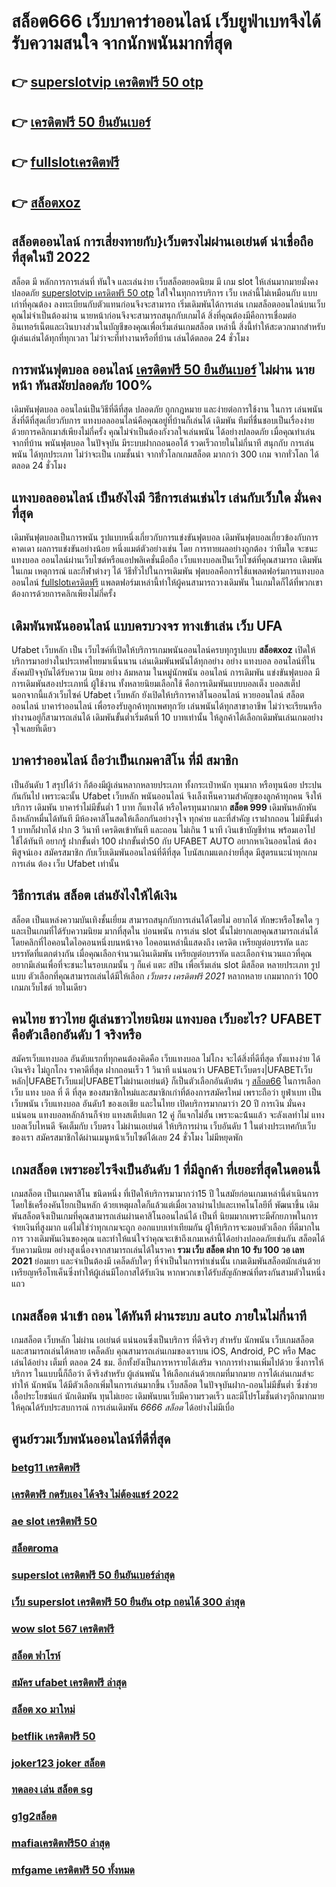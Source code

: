 # สล็อต666 เว็บบาคาร่าออนไลน์  เว็บยูฟ่าเบทจึงได้รับความสนใจ จากนักพนันมากที่สุด

## 👉 [superslotvip เครดิตฟรี 50 otp](https://mabet.net/)
## 👉 [เครดิตฟรี 50 ยืนยันเบอร์](https://mabet.net/register/)
## 👉 [fullslotเครดิตฟรี](https://mabet.net/20-free-100/)
## 👉 [สล็อตxoz](https://mabet.net/credit-free-new/)

## สล็อตออนไลน์  การเสี่ยงทายกับ}เว็บตรงไม่ผ่านเอเย่นต์   น่าเชื่อถือที่สุดในปี 2022 

 สล็อต  มี หลักการการเล่นที่ ทันใจ และเล่นง่าย  เว็บสล็อตยอดนิยม มี เกม slot ให้เล่นมากมายมั่งคงปลอดภัย [superslotvip เครดิตฟรี 50 otp](https://mabet.net/register/) ใส่ใจในทุกการบริการ เว็บ เหล่านี้ไม่เหมือนกับ แบบเก่าที่คุณต้อง ลงทะเบียนกับตัวแทนก่อนจึงจะสามารถ เริ่มเดิมพันได้การเล่น เกมสล็อตออนไลน์บนเว็บ คุณไม่จำเป็นต้องผ่าน นายหน้าก่อนจึงจะสามารถสนุกกับเกมได้ สิ่งที่คุณต้องมีคือการเชื่อมต่ออินเทอร์เน็ตและเงินบางส่วนในบัญชีของคุณเพื่อเริ่มเล่นเกมสล็อต เหล่านี้ สิ่งนี้ทำให้สะดวกมากสำหรับ ผู้เล่นเล่นได้ทุกที่ทุกเวลา ไม่ว่าจะที่ทำงานหรือที่บ้าน เล่นได้ตลอด 24 ชั่วโมง

##  การพนันฟุตบอล ออนไลน์ [เครดิตฟรี 50 ยืนยันเบอร์](https://mabet.net/20-free-100/) ไม่ผ่าน นายหน้า  ทันสมัยปลอดภัย 100%

 เดิมพันฟุตบอล ออนไลน์เป็นวิธีที่ดีที่สุด ปลอดภัย ถูกกฎหมาย และง่ายต่อการใช้งาน ในการ เล่นพนัน สิ่งที่ดีที่สุดเกี่ยวกับการ แทงบอลออนไลน์คือคุณอยู่ที่บ้านก็เล่นได้ เดิมพัน ทีมที่ชื่นชอบเป็นเรื่องง่ายด้วยการคลิกเมาส์เพียงไม่กี่ครั้ง คุณไม่จำเป็นต้องกังวลใจเล่นพนัน ได้อย่างปลอดภัย เมื่อคุณทำเล่นจากที่บ้าน พนันฟุตบอล ในปัจจุบัน มีระบบฝากถอนออโต้ รวดเร็วถายในไม่กี่นาที  สนุกกับ การเล่นพนัน ได้ทุกประเภท ไม่ว่าจะเป็น  เกมชั้นนำ  จากทั่วโลกเกมสล็อต  มากกว่า 300 เกม จากทั่วโลก ได้ตลอด 24 ชั่วโมง


##  แทงบอลออนไลน์  เป็นยังไงมี วิธีการเล่นเช่นไร เล่นกับเว็บใด  มั่นคงที่สุด 

 เดิมพันฟุตบอลเป็นการพนัน รูปแบบหนึ่งเกี่ยวกับการแข่งขันฟุตบอล เดิมพันฟุตบอลเกี่ยวข้องกับการ คาดเดา ผลการแข่งขันอย่างน้อย หนึ่งแมต์ตัวอย่างเช่น โดย การทายผลอย่างถูกต้อง ว่าทีมใด จะชนะแทงบอล ออนไลน์ผ่านเว็บไซต์หรือแอปพลิเคชั่นมือถือ เว็บแทงบอลเป็นเว็บไซต์ที่คุณสามารถ เดิมพันในเกม เหตุการณ์ และกีฬาต่างๆ ได้ วิธีทั่วไปในการเดิมพัน ฟุตบอลคือการใช้แพลตฟอร์มการแทงบอลออนไลน์ [fullslotเครดิตฟรี](https://mabet.net/credit-free-new/) แพลตฟอร์มเหล่านี้ทำให้ผู้คนสามารถวางเดิมพัน ในเกมใดก็ได้ที่พวกเขาต้องการด้วยการคลิกเพียงไม่กี่ครั้ง 

##  เดิมพันพนันออนไลน์ แบบครบวงจร ทางเข้าเล่น เว็บ UFA 

 Ufabet เว็บหลัก  เป็น  เว็บไซค์ที่เปิดให้บริการเกมพนันออนไลน์ครบทุกรูปแบบ **สล็อตxoz** เปิดให้บริการมาอย่างในประเทศไทยมาเนิ่นนาน  เล่นเดิมพันพนันได้ทุกอย่าง  อย่าง  แทงบอล ออนไลน์ที่ในสังคมปัจจุบันได้รับความ นิยม อย่าง ล้มหลาม ในหมู่นักพนัน ออนไลน์ การเดิมพัน แข่งขันฟุตบอล มีการเดิมพันสองประเภทนี่ ผู้ใช้งาน ทั้งหลายนิยมเลือกใช้  คือการเดิมพันแบบบอลเต็ง บอลสเต็ป นอกจากนี้แล้วเว็บไซค์ Ufabet เว็บหลัก ยังเปิดให้บริการคาสิโนออนไลน์ หวยออนไลน์ สล็อตออนไลน์ บาคาร่าออนไลน์  เพื่อรองรับลูกค้าทุกเพศทุกวัย เล่นพนันได้ทุกสาขาอาชีพ ไม่ว่าจะเรียนหรือทำงานอยู่ก็สามารถเล่นได้ เดิมพันขั้นต่ำเริ่มต้นที่ 10 บาทเท่านั้น ให้ลูกค้าได้เลือกเดิมพันเล่นเกมอย่างจุใจเลยทีเดียว


## บาคาร่าออนไลน์  ถือว่าเป็นเกมคาสิโน ที่มี  สมาชิก 

เป็นอันดับ 1 สรุปได้ว่า  ก็ต้องมีผู้เล่นหลากหลายประเภท ทั้งกระเป๋าหนัก ทุนมาก หรือทุนน้อย ประปนกันกันไป เพราะฉะนั้น Ufabet เว็บหลัก พนันออนไลน์  จึงเล็งเห็นความสำคัญของลูกค้าทุกคน จึงให้บริการ เดิมพัน บาคาร่าไม่มีขั้นต่ำ 1 บาท ก็แทงได้ หรือใครทุนมากมาก **สล็อต 999** เดิมพันหลักพัน ถึงหลักหมื่นได้ทันที มีห้องคาสิโนสดให้เลือกกันอย่างจุใจ ทุกค่าย และที่สำคัญ เราฝากถอน ไม่มีขั้นต่ำ 1 บาทก็ฝากได้ ฝาก 3 วินาที เครดิตเข้าทันที และถอน ไม่เกิน 1 นาที เงินเข้าบัญชีท่าน พร้อมเอาไปใช้ได้ทันที อยากรู้  ฝากขั้นต่ำ 100 ฝากขั้นต่ำ50 กับ UFABET AUTO อยากหาเงินออนไลน์ ต้องพิสูจน์เอง สมัครสมาชิก กับเว็บเดิมพันออนไลน์ที่ดีที่สุด โบนัสเกมแตกง่ายที่สุด มีสูตรแนะนำทุกเกมการเล่น ต้อง  เว็บ Ufabet  เท่านั้น

## วิธีการเล่น สล็อต เล่นยังไงให้ได้เงิน

สล็อต เป็นแหล่งความบันเทิงชั้นเยี่ยม สามารถสนุกกับการเล่นได้โดยไม่ อยากได้ ทักษะหรือโชคใด ๆ และเป็นเกมที่ได้รับความนิยม มากที่สุดใน บ่อนพนัน การเล่น slot นั้นไม่ยากเลยคุณสามารถเล่นได้โดยคลิกที่ไอคอนใดไอคอนหนึ่งบนหน้าจอ ไอคอนเหล่านี้แสดงถึง เครดิต  เหรียญต่อบรรทัด และบรรทัดที่แตกต่างกัน  เมื่อคุณเลือกจำนวนเงินเดิมพัน   เหรียญต่อบรรทัด และเลือกจำนวนแถวที่คุณ อยากมีเล่นเพื่อที่จะชนะในรอบเกมนั้น ๆ ก็แค่ แตะ   สปิน  เพื่อเริ่มเล่น slot มีสล็อต หลายประเภท รูปแบบ ตัวเลือกที่คุณสามารถเล่นได้มีให้เลือก *เว็บตรง เครดิตฟรี 2021* หลากหลาย เกมมากกว่า 100 เกมภเว็บไชต์ ายในเดียว


## คนไทย ชาวไทย ผู้เล่นชาวไทยนิยม แทงบอล เว็บอะไร? UFABET คือตัวเลือกอันดับ 1 จริงหรือ

สมัครเว็บแทงบอล อันดับแรกที่ทุกคนต้องคิดคือ เว็บแทงบอล ไม่โกง  จะได้สิ่งที่ดีที่สุด ทั้งแทงง่าย ได้เงินจริง ไม่ถูกโกง ราคาดีที่สุด ฝากถอนเร็ว 1 วินาที  แน่นอนว่า UFABETเว็บตรง|UFABETเว็บหลัก|UFABETเว็บแม่|UFABETไม่ผ่านเอเย่นต์}   ก็เป็นตัวเลือกอันดับต้น ๆ [สล็อต66](https://mabet.net/) ในการเลือก เว็บ แทง บอล ที่ ดี ที่สุด ของสมาชิกใหม่และสมาชิกเก่าที่ต้องการสมัครใหม่ เพราะถือว่า ยูฟ่าเบท เป็นเว็บพนัน เว็บแทงบอล อันดับ1 ของเอเชีย และในไทย เปิดบริการมากมาว่า 20 ปี การเงิน มั่นคงแน่นอน แทงบอลหลักล้านก็จ่าย แทงสเต็ปแตก 12  คู่ ก็แจกไม่อั้น เพราะฉะน้้นแล้ว จะลังเลทำไม่ แทงบอลเว็บไหนดี จัดเต็มกับ เว็บตรง ไม่ผ่านเอเย่นต์ ให้บริการผ่าน  เว็บอันดับ 1 ในต่างประเทศกับเว็บของเรา สมัครสมาชิกได้ผ่านเมนูหน้าเว็บไซต์ได้เลย 24 ชั่วโมง ไม่มีหยุดพัก


##  เกมสล็อต เพราะอะไรจึงเป็นอันดับ 1  ที่มีลูกค้า ที่เยอะที่สุดในตอนนี้

เกมสล็อต เป็นเกมคาสิโน ชนิดหนึ่ง ที่เปิดให้บริการมามากว่า15 ปี  ในสมัยก่อนเกมเหล่านี้ดำเนินการโดยใช้เครื่องคันโยกเป็นหลัก ด้วยเหตุผลใดก็แล้วแต่เมื่อเวลาผ่านไปและเทคโนโลยีที่ พัฒนาขึ้น  เดิมพันสล็อตจึงเป็นเกมที่คุณสามารถเล่นผ่านคาสิโนออนไลน์ได้ เป็นที่ นิยมมากเพราะมีศักยภาพในการ จ่ายเงินที่สูงมาก แต่ไม่ใช่ว่าทุกเกมจะถูก ออกแบบเท่าเทียมกัน ผู้ให้บริการจะมอบตัวเลือก ที่ดีมากในการ วางเดิมพันเงินของคุณ และทำให้แน่ใจว่าคุณจะเข้าถึงเกมเหล่านี้ได้อย่างปลอดภัยเช่นกัน สล็อตได้รับความนิยม อย่างสูงเนื่องจากสามารถเล่นได้ในราคา **รวม เว็บ สล็อต ฝาก 10 รับ 100 วอ เลท 2021** ย่อมเยา และจำเป็นต้องมี เคล็ดลับใดๆ ที่จำเป็นในการทำเช่นนั้น เกมเดิมพันสล็อตมักเล่นด้วยเหรียญหรือโทเค็นซึ่งทำให้ผู้เล่นมีโอกาสได้รับเงิน หากพวกเขาได้รับสัญลักษณ์ที่ตรงกันสามตัวในหนึ่งแถว


## เกมสล็อต  นำเข้า  ถอน ได้ทันที ผ่านระบบ auto ภายในไม่กี่นาที 

เกมสล็อต เว็บหลัก ไม่ผ่าน เอเย่นต์ แน่นอนซึ่งเป็นบริการ ที่ดีจริงๆ สำหรับ นักพนัน เว็บเกมสล็อต  และสามารถเล่นได้หลาย เคล็ดลับ คุณสามารถเล่นเกมของเราบน iOS, Android, PC หรือ Mac เล่นได้อย่าง เต็มที่ ตลอด 24 ชม. อีกทั้งยังเป็นการหารายได้เสริม จากการทำงานเพิ่มไปด้วย ซึ่งการให้บริการ ในแบบนี้ก็ถือว่า ดีจริงสำหรับ ผู้เล่นพนัน ให้เลือกเล่นด้วยเกมที่มากมาย การได้เล่นเกมส์จะทำให้ นักพนัน ได้มีตัวเลือกเพิ่มในการเล่นมากขึ้น เว็บสล็อต ในปัจจุบันฝาก-ถอนไม่มีขั้นต่ำ ซึ่งช่วยเอื้อประโยชน์แก่  นักเดิมพัน ทุนไม่เยอะ เดิมพันบนเว็บมีความรวดเร็ว และมีโปรโมชั่นต่างๆอีกมากมาย ให้คุณได้รับประสบการณ์  การเล่นเดิมพัน *6666 สล็อต* ได้อย่างไม่มีเบื่อ

## ศูนย์รวมเว็บพนันออนไลน์ที่ดีที่สุด

### [betg11 เครดิตฟรี](https://atom.io/themes/MABET.net%20สล็อตหมายเลข1%20แตกหนัก%20100%%20สล็อต%20เว็บตรงไม่ผ่านเอเย่นต์ไม่มีขั้นต่ำ%20008%20สล็อต%20สล็อตแตกหนัก%2020รับ100)
### [เครดิตฟรี กดรับเอง ได้จริง ไม่ต้องแชร์ 2022](https://atom.io/themes/MABET.net%20สล็อตหมายเลข1%20แตกหนัก%20100%%20สล็อต%20918kiss%20008%20สล็อต%20สล็อตแตกหนัก%2020รับ100)
### [ae slot เครดิตฟรี 50](https://atom.io/themes/MABET.net%20สล็อตหมายเลข1%20แตกหนัก%20100%%20สล็อต%20ยืนยัน%20otp%20รับเครดิตฟรี%20ไม่ต้องฝากเงิน%20ไม่ต้องแชร์%20008%20สล็อต%20สล็อตแตกหนัก%2020รับ100)
### [สล็อตroma](https://atom.io/themes/MABET.net%20สล็อตหมายเลข1%20แตกหนัก%20100%%20สล็อต%20เครดิต%20ฟรี%20100%20ไม่%20ต้อง%20แชร์2021ล่าสุด%20008%20สล็อต%20สล็อตแตกหนัก%2020รับ100)
### [superslot เครดิตฟรี 50 ยืนยันเบอร์ล่าสุด](https://atom.io/themes/MABET.net%20สล็อตหมายเลข1%20แตกหนัก%20100%%20สล็อต1688วอเลท%20008%20สล็อต%20สล็อตแตกหนัก%2020รับ100)
### [เว็บ superslot เครดิตฟรี 50 ยืนยัน otp ถอนได้ 300 ล่าสุด](https://atom.io/themes/MABET.net%20สล็อตหมายเลข1%20แตกหนัก%20100%%20เครดิตฟรี2022%20008%20สล็อต%20สล็อตแตกหนัก%2020รับ100)
### [wow slot 567 เครดิตฟรี](https://atom.io/themes/MABET.net%20สล็อตหมายเลข1%20แตกหนัก%20100%%20lucabet%20เครดิตฟรี%20008%20สล็อต%20สล็อตแตกหนัก%2020รับ100)
### [สล็อต ฟาโรห์](https://atom.io/themes/MABET.net%20สล็อตหมายเลข1%20แตกหนัก%20100%%20สล็อต147%20008%20สล็อต%20สล็อตแตกหนัก%2020รับ100)
### [สมัคร ufabet เครดิตฟรี ล่าสุด](https://atom.io/themes/MABET.net%20สล็อตหมายเลข1%20แตกหนัก%20100%%20เครดิตฟรี%20ไม่ต้องฝาก%20ไม่ต้องแชร์%202022%20ล่าสุด%20008%20สล็อต%20สล็อตแตกหนัก%2020รับ100)
### [สล็อต xo มาใหม่](https://atom.io/themes/MABET.net%20สล็อตหมายเลข1%20แตกหนัก%20100%%20lucabet%20เครดิตฟรี%20ล่าสุด%20008%20สล็อต%20สล็อตแตกหนัก%2020รับ100)
### [betflik เครดิตฟรี 50](https://atom.io/themes/MABET.net%20สล็อตหมายเลข1%20แตกหนัก%20100%%20เว็บ%20สล็อต%20ทดลอง%20เล่น%20008%20สล็อต%20สล็อตแตกหนัก%2020รับ100)
### [joker123 joker สล็อต](https://atom.io/themes/MABET.net%20สล็อตหมายเลข1%20แตกหนัก%20100%%20jdb%20เครดิตฟรี%20008%20สล็อต%20สล็อตแตกหนัก%2020รับ100)
### [ทดลอง เล่น สล็อต sg](https://atom.io/themes/MABET.net%20สล็อตหมายเลข1%20แตกหนัก%20100%%20666%20superslot%20เครดิตฟรี50%20008%20สล็อต%20สล็อตแตกหนัก%2020รับ100)
### [g1g2สล็อต](https://atom.io/themes/MABET.net%20สล็อตหมายเลข1%20แตกหนัก%20100%%20เครดิตฟรี500%20008%20สล็อต%20สล็อตแตกหนัก%2020รับ100)
### [mafiaเครดิตฟรี50 ล่าสุด](https://atom.io/themes/MABET.net%20สล็อตหมายเลข1%20แตกหนัก%20100%%20สมัคร%20ufabet%20ฝากถอน%20เร็ว%20008%20สล็อต%20สล็อตแตกหนัก%2020รับ100)
### [mfgame เครดิตฟรี 50 ทั้งหมด](https://atom.io/themes/MABET.net%20สล็อตหมายเลข1%20แตกหนัก%20100%%20สล็อต%20350%20008%20สล็อต%20สล็อตแตกหนัก%2020รับ100)